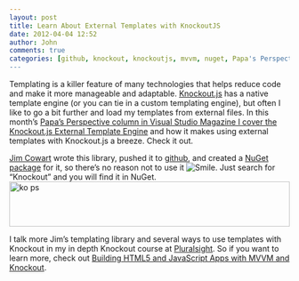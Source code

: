 ```yaml
---
layout: post
title: Learn About External Templates with KnockoutJS
date: 2012-04-04 12:52
author: John
comments: true
categories: [github, knockout, knockoutjs, mvvm, nuget, Papa's Perspective, pluralsight, vs magazine]
---
```

<p>Templating is a killer feature of many technologies that helps reduce code and make it more manageable and adaptable. <a href="http://www.knockoutjs.com">Knockout.js</a> has a native template engine (or you can tie in a custom templating engine), but often I like to go a bit further and load my templates from external files. In this month’s <a href="http://jpapa.me/HebUzm">Papa’s Perspective column in Visual Studio Magazine I cover the Knockout.js External Template Engine</a> and how it makes using external templates with Knockout.js a breeze. Check it out.</p> <p><a href="http://twitter.com/ifandelse">Jim Cowart</a> wrote this library, pushed it to <a href="https://github.com/ifandelse/Knockout.js-External-Template-Engine">github</a>, and created a <a href="http://nuget.org/packages/Knockout.js_External_Template_Engine/">NuGet package</a> for it, so there’s no reason not to use it <img style="border-bottom-style: none; border-left-style: none; border-top-style: none; border-right-style: none" class="wlEmoticon wlEmoticon-smile" alt="Smile" src="/wp-content/uploads/media/Windows-Live-Writer/External-Templates-with-KnockoutJS_7A44/wlEmoticon-smile_2.png">. Just search for “Knockout” and you will find it in NuGet. <a href="http://jpapa.me/komvvm"><img style="background-image: none; border-right-width: 0px; padding-left: 0px; padding-right: 0px; display: block; float: none; border-top-width: 0px; border-bottom-width: 0px; margin-left: auto; border-left-width: 0px; margin-right: auto; padding-top: 0px" title="ko ps" border="0" alt="ko ps" src="/wp-content/uploads/media/Windows-Live-Writer/External-Templates-with-KnockoutJS_7A44/ko%20ps_3.png" width="504" height="81"></a></p> <p>I talk more Jim’s templating library and several ways to use templates with Knockout in my in depth Knockout course at <a href="http://www.pluralsight.com">Pluralsight</a>. So if you want to learn more, check out <a href="http://jpapa.me/komvvm">Building HTML5 and JavaScript Apps with MVVM and Knockout</a>.</p>

